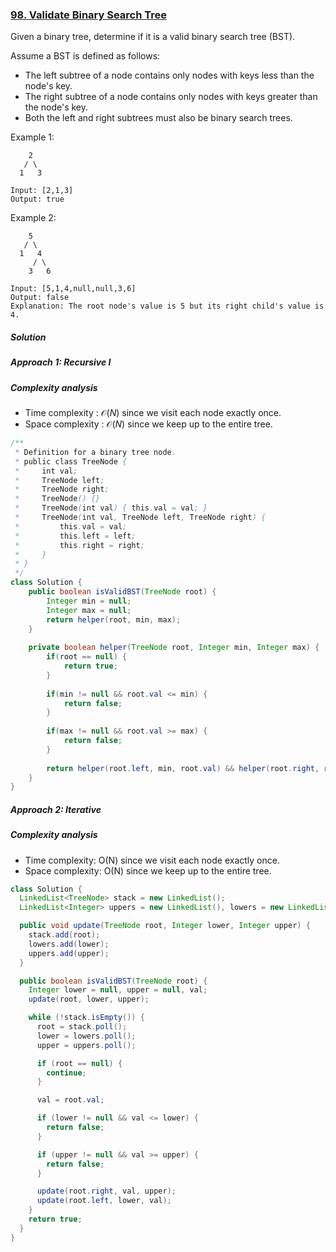 ### [98. Validate Binary Search Tree](https://leetcode.com/problems/validate-binary-search-tree/)

Given a binary tree, determine if it is a valid binary search tree (BST).

Assume a BST is defined as follows:

- The left subtree of a node contains only nodes with keys less than the node's key.
- The right subtree of a node contains only nodes with keys greater than the node's key.
- Both the left and right subtrees must also be binary search trees.
 

Example 1:
```
    2
   / \
  1   3

Input: [2,1,3]
Output: true
```
Example 2:
```
    5
   / \
  1   4
     / \
    3   6

Input: [5,1,4,null,null,3,6]
Output: false
Explanation: The root node's value is 5 but its right child's value is 4.
```

##### Solution

##### Approach 1: Recursive I

##### Complexity analysis
- Time complexity : $\mathcal{O}(N)$ since we visit each node exactly once.
- Space complexity : $\mathcal{O}(N)$ since we keep up to the entire tree.

```java
/**
 * Definition for a binary tree node.
 * public class TreeNode {
 *     int val;
 *     TreeNode left;
 *     TreeNode right;
 *     TreeNode() {}
 *     TreeNode(int val) { this.val = val; }
 *     TreeNode(int val, TreeNode left, TreeNode right) {
 *         this.val = val;
 *         this.left = left;
 *         this.right = right;
 *     }
 * }
 */
class Solution {
    public boolean isValidBST(TreeNode root) {
        Integer min = null;
        Integer max = null;
        return helper(root, min, max);
    }
    
    private boolean helper(TreeNode root, Integer min, Integer max) {
        if(root == null) {
            return true;
        }
        
        if(min != null && root.val <= min) {
            return false;
        }
        
        if(max != null && root.val >= max) {
            return false;
        }
        
        return helper(root.left, min, root.val) && helper(root.right, root.val, max);
    }
}
```
##### Approach 2: Iterative

##### Complexity analysis
- Time complexity: O(N) since we visit each node exactly once.
- Space complexity: O(N) since we keep up to the entire tree.

```java
class Solution {
  LinkedList<TreeNode> stack = new LinkedList();
  LinkedList<Integer> uppers = new LinkedList(), lowers = new LinkedList();

  public void update(TreeNode root, Integer lower, Integer upper) {
    stack.add(root);
    lowers.add(lower);
    uppers.add(upper);
  }

  public boolean isValidBST(TreeNode root) {
    Integer lower = null, upper = null, val;
    update(root, lower, upper);

    while (!stack.isEmpty()) {
      root = stack.poll();
      lower = lowers.poll();
      upper = uppers.poll();

      if (root == null) {
        continue;
      }

      val = root.val;

      if (lower != null && val <= lower) {
        return false;
      }

      if (upper != null && val >= upper) {
        return false;
      }

      update(root.right, val, upper);
      update(root.left, lower, val);
    }
    return true;
  }
}
```
